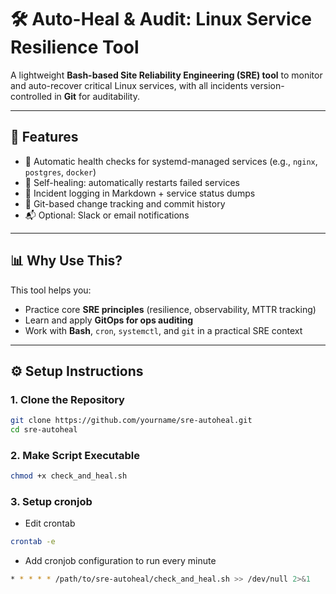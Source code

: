 # 🛠️ Auto-Heal & Audit: Linux Service Resilience Tool

A lightweight **Bash-based Site Reliability Engineering (SRE) tool** to monitor and auto-recover critical Linux services, with all incidents version-controlled in **Git** for auditability.

---

## 🚀 Features

- 🔄 Automatic health checks for systemd-managed services (e.g., `nginx`, `postgres`, `docker`)
- 🔧 Self-healing: automatically restarts failed services
- 📝 Incident logging in Markdown + service status dumps
- 📜 Git-based change tracking and commit history
- 📬 Optional: Slack or email notifications

---

## 📊 Why Use This?

This tool helps you:
- Practice core **SRE principles** (resilience, observability, MTTR tracking)
- Learn and apply **GitOps for ops auditing**
- Work with **Bash**, `cron`, `systemctl`, and `git` in a practical SRE context

---

## ⚙️ Setup Instructions

### 1. Clone the Repository

```bash
git clone https://github.com/yourname/sre-autoheal.git
cd sre-autoheal
```

### 2. Make Script Executable
```bash
chmod +x check_and_heal.sh
```

### 3. Setup cronjob 
- Edit crontab
```bash
crontab -e
```

- Add cronjob configuration to run every minute
```bash
* * * * * /path/to/sre-autoheal/check_and_heal.sh >> /dev/null 2>&1
```


